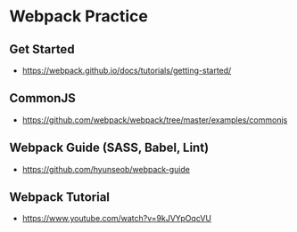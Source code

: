 # Webpack Practice

## Get Started
- https://webpack.github.io/docs/tutorials/getting-started/

## CommonJS
- https://github.com/webpack/webpack/tree/master/examples/commonjs

## Webpack Guide (SASS, Babel, Lint)
- https://github.com/hyunseob/webpack-guide

## Webpack Tutorial
- https://www.youtube.com/watch?v=9kJVYpOqcVU